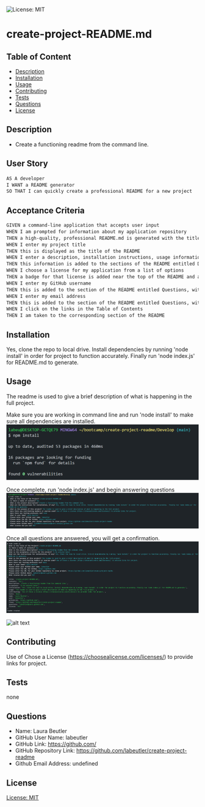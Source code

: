 ![License: MIT](https://img.shields.io/badge/license-MIT-yellow)
# create-project-README.md
  
## Table of Content
- [Description](#description)
- [Installation](#installation)
- [Usage](#usage)
- [Contributing](#contributing)
- [Tests](#tests)
- [Questions](#questions)
- [License](#license)
  
## Description
* Create a functioning readme from the command line.

## User Story

```md
AS A developer
I WANT a README generator
SO THAT I can quickly create a professional README for a new project
```

## Acceptance Criteria

```md
GIVEN a command-line application that accepts user input
WHEN I am prompted for information about my application repository
THEN a high-quality, professional README.md is generated with the title of my project and sections entitled Description, Table of Contents, Installation, Usage, License, Contributing, Tests, and Questions
WHEN I enter my project title
THEN this is displayed as the title of the README
WHEN I enter a description, installation instructions, usage information, contribution guidelines, and test instructions
THEN this information is added to the sections of the README entitled Description, Installation, Usage, Contributing, and Tests
WHEN I choose a license for my application from a list of options
THEN a badge for that license is added near the top of the README and a notice is added to the section of the README entitled License that explains which license the application is covered under
WHEN I enter my GitHub username
THEN this is added to the section of the README entitled Questions, with a link to my GitHub profile
WHEN I enter my email address
THEN this is added to the section of the README entitled Questions, with instructions on how to reach me with additional questions
WHEN I click on the links in the Table of Contents
THEN I am taken to the corresponding section of the README
```

  
## Installation
Yes, clone the repo to local drive. Install dependencies by running 'node install' in order for project to function accurately.  Finally run 'node index.js' for README.md to generate.
  
## Usage
The readme is used to give a brief description of what is happening in the full project.

Make sure you are working in command line and run 'node install' to make sure all dependencies are installed.
![alt text](/Develop/images/npm%20install.png)

Once complete, run 'node index.js' and begin answering questions
![alt text](/Develop/images/command%20line%20questions.png)

Once all questions are answered, you will get a confirmation. 
![alt text](/Develop/images/confrimation.png)

![alt text](assets/images/screenshot.png)
  
## Contributing
Use of Chose a License (https://choosealicense.com/licenses/) to provide links for project.
  
## Tests
none
  
## Questions
* Name: Laura Beutler
* GitHub User Name: labeutler
* GitHub Link: https://github.com/
* GitHub Repository Link: https://github.com/labeutler/create-project-readme
* Github Email Address: undefined
  
## License
[License: MIT](https://choosealicense.com/licenses/mit/)